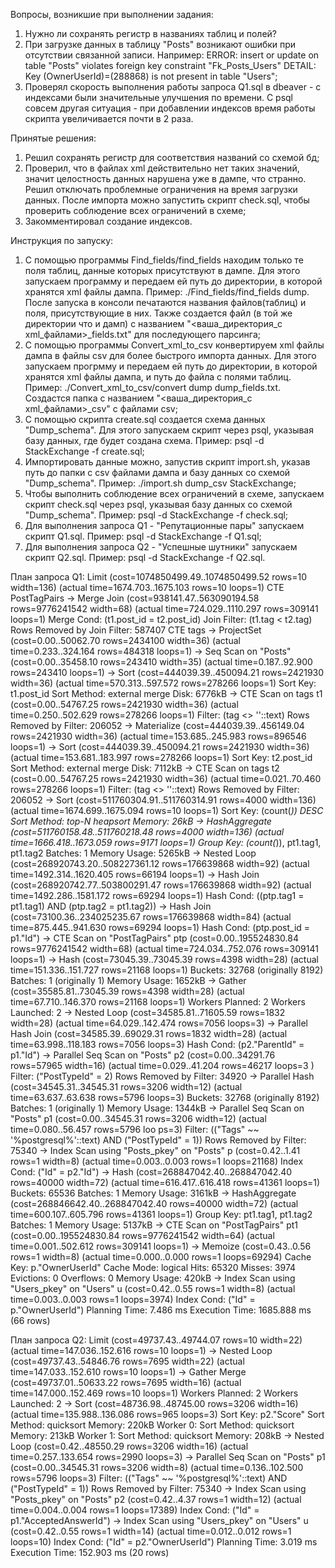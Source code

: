 Вопросы, возникшие при выполнении задания:
1. Нужно ли сохранять регистр в названиях таблиц и полей?
2. При загрузке данных в таблицу "Posts" возникают ошибки при отсутствии связанной записи. Например: ERROR:  insert or update on table "Posts" violates foreign key constraint "Fk_Posts_Users" DETAIL:  Key (OwnerUserId)=(288868) is not present in table "Users";
3. Проверял скорость выполнения работы запроса Q1.sql в dbeaver - с индексами были значительные улучшения по времени. С psql совсем другая ситуация - при добавлении индексов время работы скрипта увеличивается почти в 2 раза.

Принятые решения:
1. Решил сохранять регистр для соответствия названий со схемой бд;
2. Проверил, что в файлах xml действительно нет таких значений, значит целостность данных нарушена уже в дампе, что странно. Решил отключать проблемные ограничения на время загрузки данных. После импорта можно запустить скрипт check.sql, чтобы проверить соблюдение всех ограничений в схеме;
3. Закомментировал создание индексов.


Инструкция по запуску:
1. С помощью программы Find_fields/find_fields находим только те поля таблиц, данные которых присутствуют в дампе. Для этого запускаем программу и передаем ей путь до директории, в которой хранятся xml файлы дампа. Пример: ./Find_fields/find_fields dump. После запуска в консоли печатаются названия файлов(таблиц) и поля, присутствующие в них. Также создается файл (в той же директории что и дамп) с названием "<ваша_директория_с xml_файлами>_fields.txt" для последующего парсинга;
2. С помощью программы Convert_xml_to_csv конвертируем xml файлы дампа в файлы csv для более быстрого импорта данных. Для этого запускаем прогрмму и передаем ей путь до директории, в которой хранятся xml файлы дампа, и путь до файла с полями таблиц. Пример: ./Convert_xml_to_csv/convert dump dump_fields.txt. Создастся папка с названием "<ваша_директория_с xml_файлами>_csv" с файлами csv;
3. С помощью скрипта create.sql создается схема данных "Dump_schema". Для этого запускаем скрипт через psql, указывая базу данных, где будет создана схема. Пример: psql -d StackExchange -f create.sql;
4. Импортировать данные можно, запустив скрипт import.sh, указав путь до папки с csv файлами дампа и базу данных со схемой "Dump_schema". Пример: ./import.sh dump_csv StackExchange;
5. Чтобы выполнить соблюдение всех ограничений в схеме, запускаем скрипт check.sql через psql, указывая базу данных со схемой "Dump_schema". Пример: psql -d StackExchange -f check.sql;
6. Для выполнения запроса Q1 - "Репутационные пары" запускаем скрипт Q1.sql. Пример: psql -d StackExchange -f Q1.sql;
7. Для выполнения запроса Q2 - "Успешные шутники" запускаем скрипт Q2.sql. Пример: psql -d StackExchange -f Q2.sql.


План запроса Q1:
 Limit  (cost=1074850499.49..1074850499.52 rows=10 width=136) (actual time=1674.703..1675.103 rows=10 loops=1)
   CTE PostTagPairs
     ->  Merge Join  (cost=938141.47..563090194.58 rows=9776241542 width=68) (actual time=724.029..1110.297 rows=309141 loops=1)
           Merge Cond: (t1.post_id = t2.post_id)
           Join Filter: (t1.tag < t2.tag)
           Rows Removed by Join Filter: 587407
           CTE tags
             ->  ProjectSet  (cost=0.00..50062.70 rows=2434100 width=36) (actual time=0.233..324.164 rows=484318 loops=1)
                   ->  Seq Scan on "Posts"  (cost=0.00..35458.10 rows=243410 width=35) (actual time=0.187..92.900 rows=243410 loops=1)
           ->  Sort  (cost=444039.39..450094.21 rows=2421930 width=36) (actual time=570.313..597.572 rows=278266 loops=1)
                 Sort Key: t1.post_id
                 Sort Method: external merge  Disk: 6776kB
                 ->  CTE Scan on tags t1  (cost=0.00..54767.25 rows=2421930 width=36) (actual time=0.250..502.629 rows=278266 loops=1)
                       Filter: (tag <> ''::text)
                       Rows Removed by Filter: 206052
           ->  Materialize  (cost=444039.39..456149.04 rows=2421930 width=36) (actual time=153.685..245.983 rows=896546 loops=1)
                 ->  Sort  (cost=444039.39..450094.21 rows=2421930 width=36) (actual time=153.681..183.997 rows=278266 loops=1)
                       Sort Key: t2.post_id
                       Sort Method: external merge  Disk: 7112kB
                       ->  CTE Scan on tags t2  (cost=0.00..54767.25 rows=2421930 width=36) (actual time=0.021..70.460 rows=278266 loops=1)
                             Filter: (tag <> ''::text)
                             Rows Removed by Filter: 206052
   ->  Sort  (cost=511760304.91..511760314.91 rows=4000 width=136) (actual time=1674.699..1675.094 rows=10 loops=1)
         Sort Key: (count(*)) DESC
         Sort Method: top-N heapsort  Memory: 26kB
         ->  HashAggregate  (cost=511760158.48..511760218.48 rows=4000 width=136) (actual time=1666.418..1673.059 rows=9171 loops=1)
               Group Key: (count(*)), pt1.tag1, pt1.tag2
               Batches: 1  Memory Usage: 5265kB
               ->  Nested Loop  (cost=268920743.20..508227361.12 rows=176639868 width=92) (actual time=1492.314..1620.405 rows=66194 loops=1)
                     ->  Hash Join  (cost=268920742.77..503800291.47 rows=176639868 width=92) (actual time=1492.286..1581.172 rows=69294 loops=1)
                           Hash Cond: ((ptp.tag1 = pt1.tag1) AND (ptp.tag2 = pt1.tag2))
                           ->  Hash Join  (cost=73100.36..234025235.67 rows=176639868 width=84) (actual time=875.445..941.630 rows=69294 loops=1)
                                 Hash Cond: (ptp.post_id = p1."Id")
                                 ->  CTE Scan on "PostTagPairs" ptp  (cost=0.00..195524830.84 rows=9776241542 width=68) (actual time=724.034..752.076 rows=309141 loops=1)
                                 ->  Hash  (cost=73045.39..73045.39 rows=4398 width=28) (actual time=151.336..151.727 rows=21168 loops=1)
                                       Buckets: 32768 (originally 8192)  Batches: 1 (originally 1)  Memory Usage: 1652kB
                                       ->  Gather  (cost=35585.81..73045.39 rows=4398 width=28) (actual time=67.710..146.370 rows=21168 loops=1)
                                             Workers Planned: 2
                                             Workers Launched: 2
                                             ->  Nested Loop  (cost=34585.81..71605.59 rows=1832 width=28) (actual time=64.029..142.474 rows=7056 loops=3)
                                                   ->  Parallel Hash Join  (cost=34585.39..69029.31 rows=1832 width=28) (actual time=63.998..118.183 rows=7056 loops=3)
                                                         Hash Cond: (p2."ParentId" = p1."Id")
                                                         ->  Parallel Seq Scan on "Posts" p2  (cost=0.00..34291.76 rows=57965 width=16) (actual time=0.029..41.204 rows=46217 loops=3
)
                                                               Filter: ("PostTypeId" = 2)
                                                               Rows Removed by Filter: 34920
                                                         ->  Parallel Hash  (cost=34545.31..34545.31 rows=3206 width=12) (actual time=63.637..63.638 rows=5796 loops=3)
                                                               Buckets: 32768 (originally 8192)  Batches: 1 (originally 1)  Memory Usage: 1344kB
                                                               ->  Parallel Seq Scan on "Posts" p1  (cost=0.00..34545.31 rows=3206 width=12) (actual time=0.080..56.457 rows=5796 loo
ps=3)
                                                                     Filter: (("Tags" ~~ '%postgresql%'::text) AND ("PostTypeId" = 1))
                                                                     Rows Removed by Filter: 75340
                                                   ->  Index Scan using "Posts_pkey" on "Posts" p  (cost=0.42..1.41 rows=1 width=8) (actual time=0.003..0.003 rows=1 loops=21168)
                                                         Index Cond: ("Id" = p2."Id")
                           ->  Hash  (cost=268847042.40..268847042.40 rows=40000 width=72) (actual time=616.417..616.418 rows=41361 loops=1)
                                 Buckets: 65536  Batches: 1  Memory Usage: 3161kB
                                 ->  HashAggregate  (cost=268846642.40..268847042.40 rows=40000 width=72) (actual time=600.107..605.796 rows=41361 loops=1)
                                       Group Key: pt1.tag1, pt1.tag2
                                       Batches: 1  Memory Usage: 5137kB
                                       ->  CTE Scan on "PostTagPairs" pt1  (cost=0.00..195524830.84 rows=9776241542 width=64) (actual time=0.001..502.612 rows=309141 loops=1)
                     ->  Memoize  (cost=0.43..0.56 rows=1 width=8) (actual time=0.000..0.000 rows=1 loops=69294)
                           Cache Key: p."OwnerUserId"
                           Cache Mode: logical
                           Hits: 65320  Misses: 3974  Evictions: 0  Overflows: 0  Memory Usage: 420kB
                           ->  Index Scan using "Users_pkey" on "Users" u  (cost=0.42..0.55 rows=1 width=8) (actual time=0.003..0.003 rows=1 loops=3974)
                                 Index Cond: ("Id" = p."OwnerUserId")
 Planning Time: 7.486 ms
 Execution Time: 1685.888 ms
(66 rows)

План запроса Q2:
 Limit  (cost=49737.43..49744.07 rows=10 width=22) (actual time=147.036..152.616 rows=10 loops=1)
   ->  Nested Loop  (cost=49737.43..54846.76 rows=7695 width=22) (actual time=147.033..152.610 rows=10 loops=1)
         ->  Gather Merge  (cost=49737.01..50633.22 rows=7695 width=16) (actual time=147.000..152.469 rows=10 loops=1)
               Workers Planned: 2
               Workers Launched: 2
               ->  Sort  (cost=48736.98..48745.00 rows=3206 width=16) (actual time=135.988..136.086 rows=965 loops=3)
                     Sort Key: p2."Score"
                     Sort Method: quicksort  Memory: 220kB
                     Worker 0:  Sort Method: quicksort  Memory: 213kB
                     Worker 1:  Sort Method: quicksort  Memory: 208kB
                     ->  Nested Loop  (cost=0.42..48550.29 rows=3206 width=16) (actual time=0.257..133.654 rows=2990 loops=3)
                           ->  Parallel Seq Scan on "Posts" p1  (cost=0.00..34545.31 rows=3206 width=8) (actual time=0.136..102.500 rows=5796 loops=3)
                                 Filter: (("Tags" ~~ '%postgresql%'::text) AND ("PostTypeId" = 1))
                                 Rows Removed by Filter: 75340
                           ->  Index Scan using "Posts_pkey" on "Posts" p2  (cost=0.42..4.37 rows=1 width=12) (actual time=0.004..0.004 rows=1 loops=17389)
                                 Index Cond: ("Id" = p1."AcceptedAnswerId")
         ->  Index Scan using "Users_pkey" on "Users" u  (cost=0.42..0.55 rows=1 width=14) (actual time=0.012..0.012 rows=1 loops=10)
               Index Cond: ("Id" = p2."OwnerUserId")
 Planning Time: 3.019 ms
 Execution Time: 152.903 ms
(20 rows)




